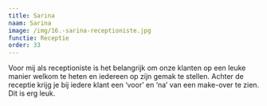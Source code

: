```yaml
---
title: Sarina
naam: Sarina
image: /img/16.-sarina-receptioniste.jpg
functie: Receptie
order: 33
---
```


Voor mij als receptioniste is het belangrijk om onze klanten op een leuke manier welkom te heten en iedereen op zijn gemak te stellen. Achter de receptie krijg je bij iedere klant een ‘voor’ en ‘na’ van een make-over te zien. Dit is erg leuk.